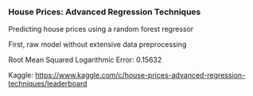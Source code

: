 ### House Prices: Advanced Regression Techniques 

Predicting house prices using a random forest regressor

First, raw model without extensive data preprocessing 

Root Mean Squared Logarithmic Error: 0.15632

Kaggle: https://www.kaggle.com/c/house-prices-advanced-regression-techniques/leaderboard
